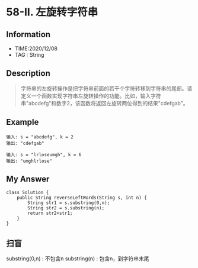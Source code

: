 # 58-II. 左旋转字符串

## Information
- TIME:2020/12/08
- TAG : String

## Description
>字符串的左旋转操作是把字符串前面的若干个字符转移到字符串的尾部。请定义一个函数实现字符串左旋转操作的功能。比如，输入字符串"abcdefg"和数字2，该函数将返回左旋转两位得到的结果"cdefgab"。

## Example
```
输入: s = "abcdefg", k = 2
输出: "cdefgab"

输入: s = "lrloseumgh", k = 6
输出: "umghlrlose"
```

## My Answer
```
class Solution {
    public String reverseLeftWords(String s, int n) {
        String str1 = s.substring(0,n);
        String str2 = s.substring(n);
        return str2+str1;
    }
}
```
## 扫盲
substring(0,n) : 不包含n
substring(n) : 包含n，到字符串末尾






